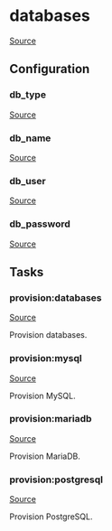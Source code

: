 <!-- DO NOT EDIT THIS FILE! -->
<!-- Instead edit recipe/provision/databases.php -->
<!-- Then run bin/docgen -->

# databases

[Source](/recipe/provision/databases.php)




## Configuration
### db_type
[Source](https://github.com/deployphp/deployer/blob/master/recipe/provision/databases.php#L4)





### db_name
[Source](https://github.com/deployphp/deployer/blob/master/recipe/provision/databases.php#L14)





### db_user
[Source](https://github.com/deployphp/deployer/blob/master/recipe/provision/databases.php#L18)





### db_password
[Source](https://github.com/deployphp/deployer/blob/master/recipe/provision/databases.php#L22)






## Tasks

### provision:databases
[Source](https://github.com/deployphp/deployer/blob/master/recipe/provision/databases.php#L27)

Provision databases.




### provision:mysql
[Source](https://github.com/deployphp/deployer/blob/master/recipe/provision/databases.php#L38)

Provision MySQL.




### provision:mariadb
[Source](https://github.com/deployphp/deployer/blob/master/recipe/provision/databases.php#L52)

Provision MariaDB.




### provision:postgresql
[Source](https://github.com/deployphp/deployer/blob/master/recipe/provision/databases.php#L57)

Provision PostgreSQL.





